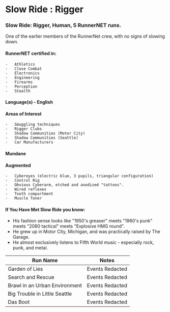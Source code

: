 # Slow Ride : Rigger

### Slow Ride: Rigger, Human, 5 RunnerNET runs.

One of the earlier members of the RunnerNet crew, with no signs of slowing down.



#### RunnerNET certified in:
>
    -   Athletics
    -   Close Combat
    -   Electronics
    -   Engineering
    -   Firearms
    -   Perception
    -   Stealth

#### Language(s) - English
#### Areas of Interest
>
    -   Smuggling techniques
    -   Rigger Clubs
    -   Shadow Communities (Motor City)
    -   Shadow Communities (Seattle)
    -   Car Manufacturers

#### Mundane
#### Augmented
> 
    -   Cybereyes (electric blue, 3 pupils, triangular configuration)
    -   Control Rig
    -   Obvious Cyberarm, etched and anodized "tattoos".
    -   Wired reflexes
    -   Tooth compartment
    -   Muscle Toner

#### If You Have Met Slow Ride you know:

- His fashion sense looks like "1950's greaser" meets "1980's punk" meets "2080 tactical" meets "Explosive HMG round".
- He grew up in Motor City, Michigan, and was practically raised by The Garage.
- He almost exclusively listens to Fifth World music - especially rock, punk, and metal.


| Run Name| Notes|
| ----------- | ----------- |
| Garden of Lies | Events Redacted |
| Search and Rescue | Events Redacted |
| Brawl in an Urban Environment | Events Redacted |
| Big Trouble in Little Seattle | Events Redacted |
| Das Boot  | Events Redacted |
